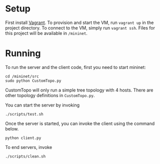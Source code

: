 # Setup

First install [Vagrant](http://www.vagrantup.com/downloads.html).
To provision and start the VM, run `vagrant up` in the project directory.
To connect to the VM, simply run `vagrant ssh`.
Files for this project will be available in `/mininet`.

# Running

To run the server and the client code, first you need to start mininet:

    cd /mininet/src
    sudo python CustomTopo.py

CustomTopo will only run a simple tree topology with 4 hosts.
There are other topology definitions in `CustomTopo.py`.

You can start the server by invoking

    ./scripts/test.sh

Once the server is started, you can invoke the client using the command below.

    python client.py

To end servers, invoke

    ./scripts/clean.sh

